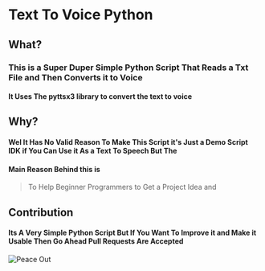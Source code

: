 # Text To Voice Python


## What?
### This is a Super Duper Simple Python Script That Reads a Txt File and Then Converts it to Voice
#### It Uses The pyttsx3 library to convert the text to voice

## Why?
#### Wel It Has No Valid Reason To Make This Script it's Just a Demo Script IDK if You Can Use it As a Text To Speech But The
#### Main Reason Behind this is
> To Help Beginner Programmers to Get a Project Idea and

## Contribution
#### Its A Very Simple Python Script But If You Want To Improve it and Make it Usable Then Go Ahead Pull Requests Are Accepted


![Peace Out](https://media.discordapp.net/attachments/1213172982026080307/1217041084966895656/image0.gif?ex=660bcf56&is=65f95a56&hm=c492b6ad91df9e3d6a2fd463a5455ea7bbff2dafa8ee37ce8d9b8109e5cfb690&=)
